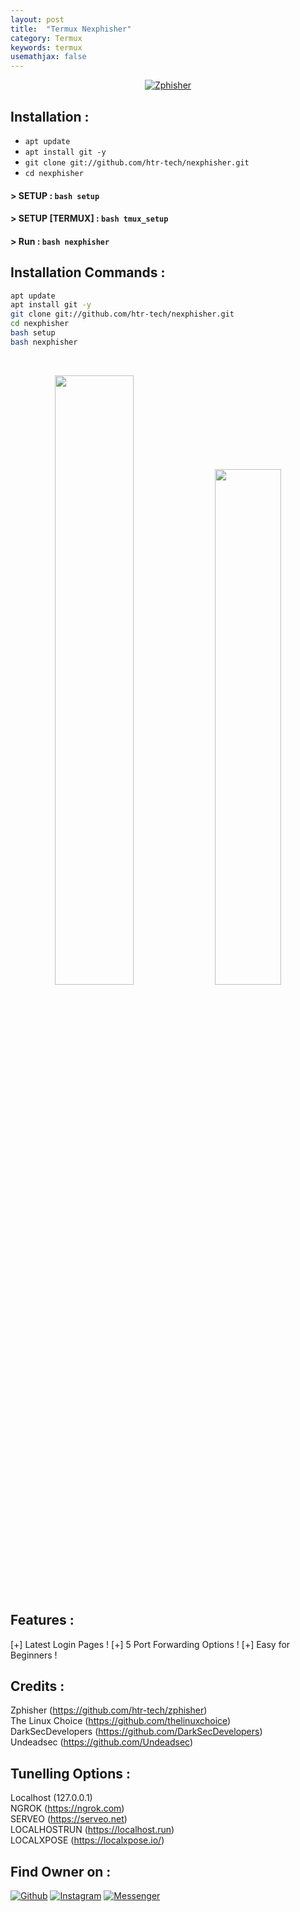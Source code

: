 ```yaml
---
layout: post
title:  "Termux Nexphisher"
category: Termux
keywords: termux
usemathjax: false
---
```

<p align="center">
<a href="#"><img title="Zphisher" src="https://raw.githubusercontent.com/htr-tech/release-download/master/images/banner/nexphisher.png"></a>
</p>

## Installation :

* `apt update`
* `apt install git -y`
* `git clone git://github.com/htr-tech/nexphisher.git`
* `cd nexphisher`
#### > SETUP : `bash setup` <br>
#### > SETUP [TERMUX] : `bash tmux_setup` <br>
#### > Run : `bash nexphisher`

## Installation Commands :
```bash
apt update  
apt install git -y  
git clone git://github.com/htr-tech/nexphisher.git  
cd nexphisher 
bash setup
bash nexphisher
```
<br>
<p align="center">
<img width="50%" src="https://raw.githubusercontent.com/htr-tech/release-download/master/images/nexphisher1.png"/>
<img width="46%" src="https://raw.githubusercontent.com/htr-tech/release-download/master/images/nexphisher2.png"/>

## Features :
 [+] Latest Login Pages !
 [+] 5 Port Forwarding Options !
 [+] Easy for Beginners !

## Credits :
Zphisher (https://github.com/htr-tech/zphisher)<br>
The Linux Choice (https://github.com/thelinuxchoice)<br>
DarkSecDevelopers (https://github.com/DarkSecDevelopers)<br>
Undeadsec (https://github.com/Undeadsec)<br>

## Tunelling Options :
Localhost (127.0.0.1)<br>
NGROK (https://ngrok.com)<br>
SERVEO (https://serveo.net)<br>
LOCALHOSTRUN (https://localhost.run)<br>
LOCALXPOSE (https://localxpose.io/)<br>

## Find Owner on :
[![Github](https://img.shields.io/badge/Github-HTR--TECH-green?style=for-the-badge&logo=github)](https://github.com/htr-tech)
[![Instagram](https://img.shields.io/badge/IG-%40tahmid.rayat-red?style=for-the-badge&logo=instagram)](https://www.instagram.com/tahmid.rayat)
[![Messenger](https://img.shields.io/badge/Chat-Messenger-blue?style=for-the-badge&logo=messenger)](https://m.me/tahmid.rayat.official)

